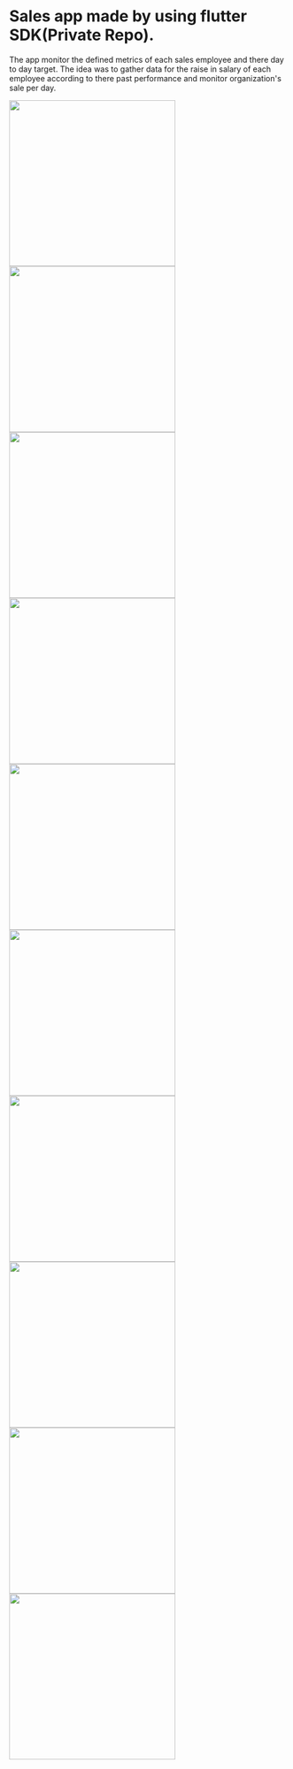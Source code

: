 # Sales app made by using flutter SDK(Private Repo). 

<p>
The app monitor the defined metrics of each sales employee and there day to day target.
The idea was to gather data for the raise in salary of each employee according to there past performance and monitor organization's sale per day.
</P>



<p float="left">
  <img src="eazy pg sales app images/splashscreen.jpg" width="300" />
  <img src="eazy pg sales app images/registration.jpg" width="300" />
  <img src="eazy pg sales app images/otp verification.jpg" width="300" />
  <img src="eazy pg sales app images/onboarding.jpg" width="300" />
  <img src="eazy pg sales app images/homepage.jpg" width="300" />
  <img src="eazy pg sales app images/navigation.jpg" width="300" />
  <img src="eazy pg sales app images/profile.jpg" width="300" />
  <img src="eazy pg sales app images/schedule meeting.jpg" width="300" />
  <img src="eazy pg sales app images/prospect.jpg" width="300" />
  <img src="eazy pg sales app images/new lead.jpg" width="300" />
  

  
</p>
